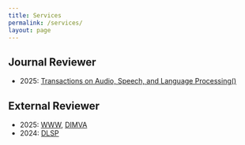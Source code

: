 ```yaml
---
title: Services
permalink: /services/
layout: page
---
```


## Journal  Reviewer
- 2025: [Transactions on Audio, Speech, and Language Processing()](https://ieeexplore.ieee.org/xpl/RecentIssue.jsp?punumber=6570655)

## External Reviewer
- 2025: [WWW](https://www2025.thewebconf.org/), [DIMVA](https://www.dimva.org/dimva2025/) 
- 2024: [DLSP](https://dlsp2024.ieee-security.org/)
